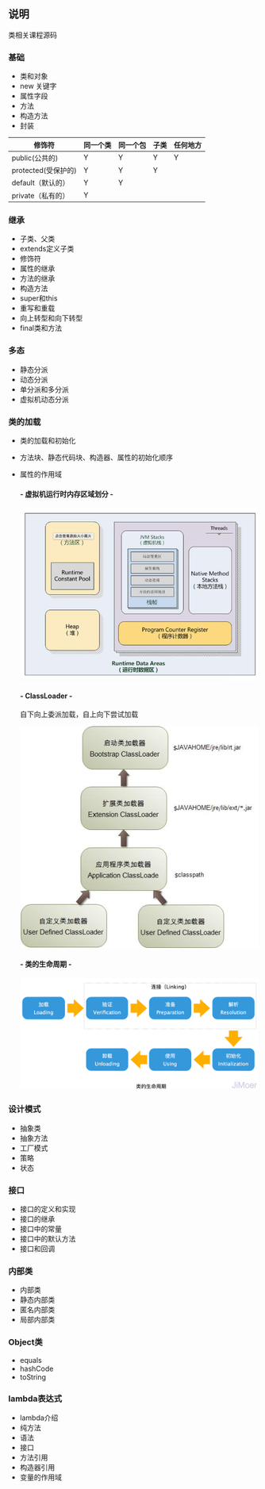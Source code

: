 ## 说明
类相关课程源码

### 基础
- 类和对象
- new 关键字
- 属性字段
- 方法
- 构造方法
- 封装

| 修饰符             | 同一个类 | 同一个包 | 子类  | 任何地方 |
|-----------------|------|------|-----|------|
| public(公共的)     | Y    | Y    | Y   | Y    |
| protected(受保护的) | Y    | Y    | Y   |      |
| default（默认的）    | Y    | Y    |     |      |  
| private（私有的）    | Y    |      |     |      |

### 继承
- 子类、父类
- extends定义子类
- 修饰符
- 属性的继承
- 方法的继承
- 构造方法
- super和this
- 重写和重载
- 向上转型和向下转型
- final类和方法

### 多态
- 静态分派
- 动态分派
- 单分派和多分派
- 虚拟机动态分派

### 类的加载
- 类的加载和初始化
- 方法块、静态代码块、构造器、属性的初始化顺序
- 属性的作用域

  #### - 虚拟机运行时内存区域划分 -
  ![alt 虚拟机运行时内存区域划分](img/jvm.jpeg)
  #### - ClassLoader -
  自下向上委派加载，自上向下尝试加载

  ![alt ClassLoader](img/classloader.jpeg)
  #### - 类的生命周期 -
  ![alt 类的生命周期](img/lifecycle.jpeg)

### 设计模式
- 抽象类
- 抽象方法
- 工厂模式
- 策略
- 状态

### 接口
- 接口的定义和实现
- 接口的继承
- 接口中的常量
- 接口中的默认方法
- 接口和回调

### 内部类
- 内部类
- 静态内部类
- 匿名内部类
- 局部内部类

### Object类
- equals
- hashCode
- toString

### lambda表达式
- lambda介绍
- 纯方法
- 语法
- 接口
- 方法引用
- 构造器引用
- 变量的作用域